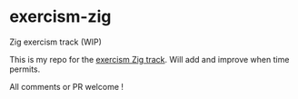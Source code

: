 # exercism-zig
Zig exercism track (WIP)


This is my repo for the [exercism Zig track](https://exercism.org/tracks/zig/).
Will add and improve when time permits.

All comments or PR welcome ! 
